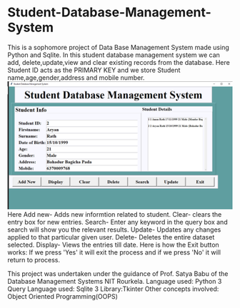 # Student-Database-Management-System
This is a sophomore project of Data Base Management System made using Python and Sqlite.
In this student database management system we can add, delete,update,view and clear existing records from the database.
Here Student ID acts as the PRIMARY KEY and we store Student name,age,gender,address and mobile number.
</br>
![IMAGE](student_gui.png)
</br>
Here Add new- Adds new informtion related to student.
Clear- clears the entry box for new entries.
Search- Enter any keyword in the query box and search will show you the relevant results.
Update- Updates any changes applied to that particular given user.
Delete- Deletes the entire dataset selected.
Display- Views the entries till date.
Here is how the Exit button works:
If we press 'Yes'  it will exit the process and if we press 'No' it will return to process.

This project was undertaken under the guidance of Prof. Satya Babu of the Database Management Systems NIT Rourkela.
Language used: Python 3
Query Language used: Sqlite 3
Library:Tkinter
Other concepts involved: Object Oriented Programming(OOPS)


